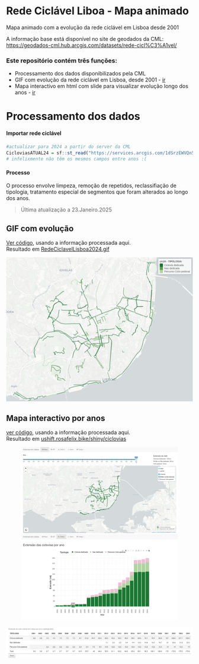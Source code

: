 Rede Ciclável Liboa - Mapa animado
================

Mapa animado com a evolução da rede ciclável em Lisboa desde 2001 </br>

A informação base está disponível no site de geodados da CML:
<https://geodados-cml.hub.arcgis.com/datasets/rede-cicl%C3%A1vel/>

### Este repositório contém três funções:

- Processamento dos dados disponibilizados pela CML
- GIF com evolução da rede ciclável em Lisboa, desde 2001 -
  [ir](https://github.com/U-Shift/RedeCiclavel-Lisboa#gif-com-evolução)
- Mapa interactivo em html com slide para visualizar evolução longo dos
  anos -
  [ir](https://github.com/U-Shift/RedeCiclavel-Lisboa#mapa-interactivo-por-anos)

# Processamento dos dados

#### Importar rede ciclável

``` r
#actualizar para 2024 a partir do server da CML
CicloviasATUAL24 = sf::st_read("https://services.arcgis.com/1dSrzEWVQn5kHHyK/arcgis/rest/services/Ciclovias/FeatureServer/0/query?outFields=*&where=1%3D1&f=geojson") 
# infelixmente não têm os mesmos campos entre anos :(
```

#### Processo

O processo envolve limpeza, remoção de repetidos, reclassifiação de
tipologia, tratamento especial de segmentos que foram alterados ao longo
dos anos.

> Última atualização a 23.Janeiro.2025

## GIF com evolução

[Ver
código](https://github.com/U-Shift/RedeCiclavel-Lisboa/blob/master/GIFciclovias.Rmd),
usando a informação processada aqui.  
Resultado em
[RedeCiclavelLisboa2024.gif](https://ushift.rosafelix.bike/shiny/ciclovias/gif/RedeCiclavelLisboa2024.gif)

![](CicloviasAnos/info/figs/tipologia24.png)

## Mapa interactivo por anos

[ver
código](https://github.com/U-Shift/RedeCiclavel-Lisboa/blob/master/CicloviasAnos/app.R),
usando a informação processada aqui.  
Resultado em
[ushift.rosafelix.bike/shiny/ciclovias](https://ushift.rosafelix.bike/shiny/ciclovias)

<figure>
<img src="images/clipboard-2333512650.png" alt="" />
<figcaption aria-hidden="true"><img
src="images/clipboard-663169356.png" /></figcaption>
</figure>

![](images/clipboard-2792216564.png)
